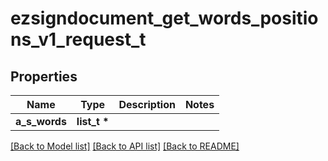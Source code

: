 # ezsigndocument_get_words_positions_v1_request_t

## Properties
Name | Type | Description | Notes
------------ | ------------- | ------------- | -------------
**a_s_words** | **list_t \*** |  | 

[[Back to Model list]](../README.md#documentation-for-models) [[Back to API list]](../README.md#documentation-for-api-endpoints) [[Back to README]](../README.md)


